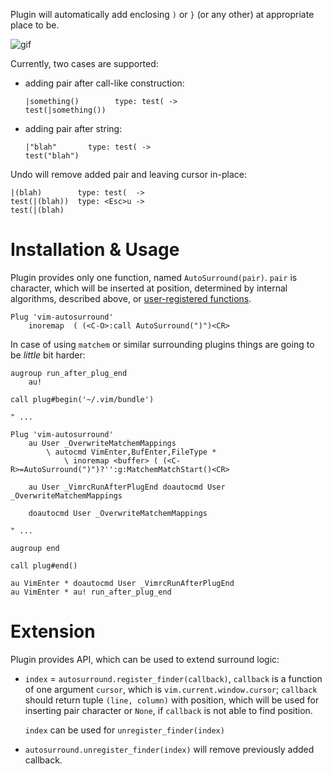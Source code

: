 Plugin will automatically add enclosing `)` or `}` (or any other) at appropriate place to be.

![gif](https://cloud.githubusercontent.com/assets/674812/10417889/f530e936-703a-11e5-8f77-2b7f6fe23191.gif)

Currently, two cases are supported:

* adding pair after call-like construction:
  ```
  |something()        type: test( ->
  test(|something())
  ```

* adding pair after string:
  ```
  |"blah"       type: test( ->
  test("blah")
  ```

Undo will remove added pair and leaving cursor in-place:

```
|(blah)        type: test(  ->
test(|(blah))  type: <Esc>u ->
test(|(blah)
```

# Installation & Usage

Plugin provides only one function, named `AutoSurround(pair)`. `pair` is
character, which will be inserted at position, determined by internal
algorithms, described above, or [user-registered functions](#extension).

```viml
Plug 'vim-autosurround'
    inoremap  ( (<C-O>:call AutoSurround(")")<CR>
```

In case of using `matchem` or similar surrounding plugins things are going to
be *little* bit harder:

```viml
augroup run_after_plug_end
    au!

call plug#begin('~/.vim/bundle')

" ...

Plug 'vim-autosurround'
    au User _OverwriteMatchemMappings
        \ autocmd VimEnter,BufEnter,FileType *
            \ inoremap <buffer> ( (<C-R>=AutoSurround(")")?'':g:MatchemMatchStart()<CR>

    au User _VimrcRunAfterPlugEnd doautocmd User _OverwriteMatchemMappings

    doautocmd User _OverwriteMatchemMappings

" ...

augroup end

call plug#end()

au VimEnter * doautocmd User _VimrcRunAfterPlugEnd
au VimEnter * au! run_after_plug_end
```

# Extension

Plugin provides API, which can be used to extend surround logic:

* `index` = `autosurround.register_finder(callback)`, `callback` is a function
  of one argument `cursor`, which is `vim.current.window.cursor`; `callback`
  should return tuple `(line, column)` with position, which will be used for
  inserting pair character or `None`, if `callback` is not able to find
  position.

  `index` can be used for `unregister_finder(index)`

* `autosurround.unregister_finder(index)` will remove previously added
  callback.
